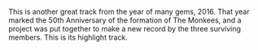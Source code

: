 This is another great track from the year of many gems, 2016.  That year marked the 50th Anniversary of the formation of The Monkees, and a project was put together to make a new record by the three surviving members. This is its highlight track.
